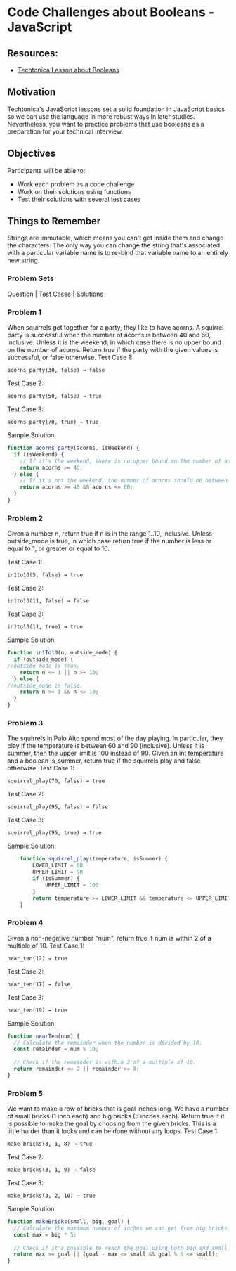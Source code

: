 # Code Challenges about Booleans - JavaScript

## Resources:

- [Techtonica Lesson about Booleans](https://github.com/Techtonica/curriculum/blob/main/javascript/javascript-1-variables.md)

## Motivation

Techtonica's JavaScript lessons set a solid foundation in JavaScript basics so we can use the language in more robust ways in later studies. Nevertheless, you want to practice problems that use booleans as a preparation for your technical interview.

## Objectives

Participants will be able to:

- Work each problem as a code challenge
- Work on their solutions using functions
- Test their solutions with several test cases

## Things to Remember

Strings are immutable, which means you can't get inside them and change the characters. The only way you can change the string that's associated with a particular variable name is to re-bind that variable name to an entirely new string.

### Problem Sets

Question | Test Cases | Solutions

### Problem 1

When squirrels get together for a party, they like to have acorns. A squirrel party is successful when the number of acorns is between 40 and 60, inclusive. Unless it is the weekend, in which case there is no upper bound on the number of acorns. Return true if the party with the given values is successful, or false otherwise.
Test Case 1:
```
acorns_party(30, false) → false
```
Test Case 2:
```
acorns_party(50, false) → true
```
Test Case 3:
```
acorns_party(70, true) → true
```

Sample Solution:
```javascript
function acorns_party(acorns, isWeekend) {
  if (isWeekend) {
    // If it's the weekend, there is no upper bound on the number of acorns.
    return acorns >= 40;
  } else {
    // If it's not the weekend, the number of acorns should be between 40 and 60, inclusive.
    return acorns >= 40 && acorns <= 60;
  }
}
```

### Problem 2 

Given a number n, return true if n is in the range 1..10, inclusive. Unless outside_mode is true, in which case return true if the number is less or equal to 1, or greater or equal to 10.

Test Case 1:
```
in1to10(5, false) → true
```
Test Case 2:
```
in1to10(11, false) → false
```
Test Case 3:
```
in1to10(11, true) → true
```
Sample Solution:
```javascript
function in1To10(n, outside_mode) {
  if (outside_mode) {
//outside_mode is true.
    return n <= 1 || n >= 10;
  } else {
//outside_mode is false.
    return n >= 1 && n <= 10;
  }
}
```

### Problem 3

The squirrels in Palo Alto spend most of the day playing. In particular, they play if the temperature is between 60 and 90 (inclusive). Unless it is summer, then the upper limit is 100 instead of 90. Given an int temperature and a boolean is_summer, return true if the squirrels play and false otherwise.
Test Case 1:
```
squirrel_play(70, false) → true
```
Test Case 2:
```
squirrel_play(95, false) → false
```
Test Case 3:
```
squirrel_play(95, true) → true
```

Sample Solution:
```javascript
	function squirrel_play(temperature, isSummer) {
		LOWER_LIMIT = 60 
		UPPER_LIMIT = 90 
		if (isSummer) {
			UPPER_LIMIT = 100
		}
		return temperature >= LOWER_LIMIT && temperature <= UPPER_LIMIT;
	}
```

### Problem 4
Given a non-negative number "num", return true if num is within 2 of a multiple of 10. 
Test Case 1:
```
near_ten(12) → true
```
Test Case 2:
```
near_ten(17) → false
```
Test Case 3:
```
near_ten(19) → true
```
Sample Solution:
```javascript
function nearTen(num) {
  // Calculate the remainder when the number is divided by 10.
  const remainder = num % 10;
  
  // Check if the remainder is within 2 of a multiple of 10.
  return remainder <= 2 || remainder >= 8;
}

```

### Problem 5
We want to make a row of bricks that is goal inches long. We have a number of small bricks (1 inch each) and big bricks (5 inches each). Return true if it is possible to make the goal by choosing from the given bricks. This is a little harder than it looks and can be done without any loops. 
Test Case 1:
```
make_bricks(3, 1, 8) → true
```
Test Case 2:
```
make_bricks(3, 1, 9) → false
```
Test Case 3:
```
make_bricks(3, 2, 10) → true
```
Sample Solution:
```javascript
function makeBricks(small, big, goal) {
  // Calculate the maximum number of inches we can get from big bricks.
  const max = big * 5;
  
  // Check if it's possible to reach the goal using both big and small bricks.
  return max >= goal || (goal - max <= small && goal % 5 <= small);
}
```


